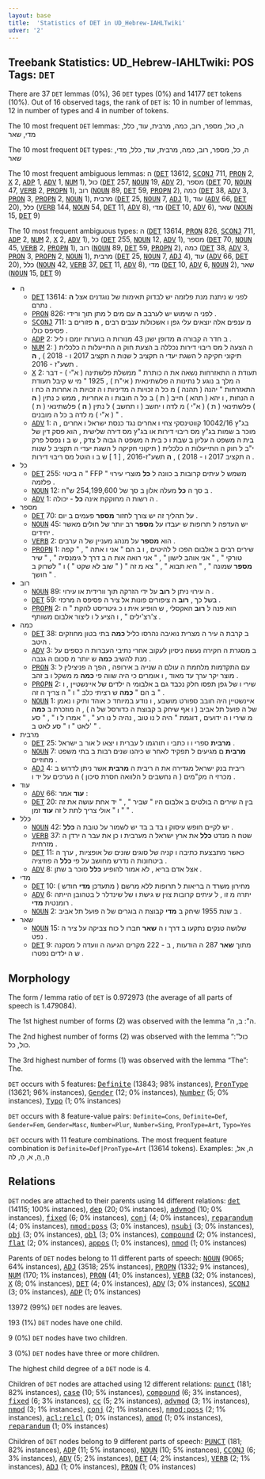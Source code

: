 ```yaml
---
layout: base
title:  'Statistics of DET in UD_Hebrew-IAHLTwiki'
udver: '2'
---
```


## Treebank Statistics: UD_Hebrew-IAHLTwiki: POS Tags: `DET`

There are 37 `DET` lemmas (0%), 36 `DET` types (0%) and 14177 `DET` tokens (10%).
Out of 16 observed tags, the rank of `DET` is: 10 in number of lemmas, 12 in number of types and 4 in number of tokens.

The 10 most frequent `DET` lemmas: ה, כול, מספר, רוב, כמה, מרבית, עוד, כלל, מדי, שאר

The 10 most frequent `DET` types:  ה, כל, מספר, רוב, כמה, מרבית, עוד, כלל, מדי, שאר

The 10 most frequent ambiguous lemmas: ה (<tt><a href="he_iahltwiki-pos-DET.html">DET</a></tt> 13612, <tt><a href="he_iahltwiki-pos-SCONJ.html">SCONJ</a></tt> 711, <tt><a href="he_iahltwiki-pos-PRON.html">PRON</a></tt> 2, <tt><a href="he_iahltwiki-pos-X.html">X</a></tt> 2, <tt><a href="he_iahltwiki-pos-ADP.html">ADP</a></tt> 1, <tt><a href="he_iahltwiki-pos-ADV.html">ADV</a></tt> 1, <tt><a href="he_iahltwiki-pos-NUM.html">NUM</a></tt> 1), כול (<tt><a href="he_iahltwiki-pos-DET.html">DET</a></tt> 257, <tt><a href="he_iahltwiki-pos-NOUN.html">NOUN</a></tt> 19, <tt><a href="he_iahltwiki-pos-ADV.html">ADV</a></tt> 2), מספר (<tt><a href="he_iahltwiki-pos-DET.html">DET</a></tt> 70, <tt><a href="he_iahltwiki-pos-NOUN.html">NOUN</a></tt> 47, <tt><a href="he_iahltwiki-pos-VERB.html">VERB</a></tt> 2, <tt><a href="he_iahltwiki-pos-PROPN.html">PROPN</a></tt> 1), רוב (<tt><a href="he_iahltwiki-pos-NOUN.html">NOUN</a></tt> 89, <tt><a href="he_iahltwiki-pos-DET.html">DET</a></tt> 59, <tt><a href="he_iahltwiki-pos-PROPN.html">PROPN</a></tt> 2), כמה (<tt><a href="he_iahltwiki-pos-DET.html">DET</a></tt> 38, <tt><a href="he_iahltwiki-pos-ADV.html">ADV</a></tt> 3, <tt><a href="he_iahltwiki-pos-PRON.html">PRON</a></tt> 3, <tt><a href="he_iahltwiki-pos-PROPN.html">PROPN</a></tt> 2, <tt><a href="he_iahltwiki-pos-NOUN.html">NOUN</a></tt> 1), מרבית (<tt><a href="he_iahltwiki-pos-DET.html">DET</a></tt> 25, <tt><a href="he_iahltwiki-pos-NOUN.html">NOUN</a></tt> 7, <tt><a href="he_iahltwiki-pos-ADJ.html">ADJ</a></tt> 1), עוד (<tt><a href="he_iahltwiki-pos-ADV.html">ADV</a></tt> 66, <tt><a href="he_iahltwiki-pos-DET.html">DET</a></tt> 20), כלל (<tt><a href="he_iahltwiki-pos-VERB.html">VERB</a></tt> 144, <tt><a href="he_iahltwiki-pos-NOUN.html">NOUN</a></tt> 54, <tt><a href="he_iahltwiki-pos-DET.html">DET</a></tt> 11, <tt><a href="he_iahltwiki-pos-ADV.html">ADV</a></tt> 8), מדי (<tt><a href="he_iahltwiki-pos-DET.html">DET</a></tt> 10, <tt><a href="he_iahltwiki-pos-ADV.html">ADV</a></tt> 6), שאר (<tt><a href="he_iahltwiki-pos-NOUN.html">NOUN</a></tt> 15, <tt><a href="he_iahltwiki-pos-DET.html">DET</a></tt> 9)

The 10 most frequent ambiguous types:  ה (<tt><a href="he_iahltwiki-pos-DET.html">DET</a></tt> 13614, <tt><a href="he_iahltwiki-pos-PRON.html">PRON</a></tt> 826, <tt><a href="he_iahltwiki-pos-SCONJ.html">SCONJ</a></tt> 711, <tt><a href="he_iahltwiki-pos-ADP.html">ADP</a></tt> 2, <tt><a href="he_iahltwiki-pos-NUM.html">NUM</a></tt> 2, <tt><a href="he_iahltwiki-pos-X.html">X</a></tt> 2, <tt><a href="he_iahltwiki-pos-ADV.html">ADV</a></tt> 1), כל (<tt><a href="he_iahltwiki-pos-DET.html">DET</a></tt> 255, <tt><a href="he_iahltwiki-pos-NOUN.html">NOUN</a></tt> 12, <tt><a href="he_iahltwiki-pos-ADV.html">ADV</a></tt> 1), מספר (<tt><a href="he_iahltwiki-pos-DET.html">DET</a></tt> 70, <tt><a href="he_iahltwiki-pos-NOUN.html">NOUN</a></tt> 45, <tt><a href="he_iahltwiki-pos-VERB.html">VERB</a></tt> 2, <tt><a href="he_iahltwiki-pos-PROPN.html">PROPN</a></tt> 1), רוב (<tt><a href="he_iahltwiki-pos-NOUN.html">NOUN</a></tt> 89, <tt><a href="he_iahltwiki-pos-DET.html">DET</a></tt> 59, <tt><a href="he_iahltwiki-pos-PROPN.html">PROPN</a></tt> 2), כמה (<tt><a href="he_iahltwiki-pos-DET.html">DET</a></tt> 38, <tt><a href="he_iahltwiki-pos-ADV.html">ADV</a></tt> 3, <tt><a href="he_iahltwiki-pos-PRON.html">PRON</a></tt> 3, <tt><a href="he_iahltwiki-pos-PROPN.html">PROPN</a></tt> 2, <tt><a href="he_iahltwiki-pos-NOUN.html">NOUN</a></tt> 1), מרבית (<tt><a href="he_iahltwiki-pos-DET.html">DET</a></tt> 25, <tt><a href="he_iahltwiki-pos-NOUN.html">NOUN</a></tt> 7, <tt><a href="he_iahltwiki-pos-ADJ.html">ADJ</a></tt> 4), עוד (<tt><a href="he_iahltwiki-pos-ADV.html">ADV</a></tt> 66, <tt><a href="he_iahltwiki-pos-DET.html">DET</a></tt> 20), כלל (<tt><a href="he_iahltwiki-pos-NOUN.html">NOUN</a></tt> 42, <tt><a href="he_iahltwiki-pos-VERB.html">VERB</a></tt> 37, <tt><a href="he_iahltwiki-pos-DET.html">DET</a></tt> 11, <tt><a href="he_iahltwiki-pos-ADV.html">ADV</a></tt> 8), מדי (<tt><a href="he_iahltwiki-pos-DET.html">DET</a></tt> 10, <tt><a href="he_iahltwiki-pos-ADV.html">ADV</a></tt> 6, <tt><a href="he_iahltwiki-pos-NOUN.html">NOUN</a></tt> 2), שאר (<tt><a href="he_iahltwiki-pos-NOUN.html">NOUN</a></tt> 15, <tt><a href="he_iahltwiki-pos-DET.html">DET</a></tt> 9)


* ה
  * <tt><a href="he_iahltwiki-pos-DET.html">DET</a></tt> 13614: לפני ש ניתנת מנת פלזמה יש לבדוק תאימות של נוגדנים אצל <b>ה</b> נתרם .
  * <tt><a href="he_iahltwiki-pos-PRON.html">PRON</a></tt> 826: לפני ה שימוש יש לערבב <b>ה</b> עם מים ל מתן תוך ורידי .
  * <tt><a href="he_iahltwiki-pos-SCONJ.html">SCONJ</a></tt> 711: מ ענפים אלה יוצאים עלי גפן ו אשכולות ענבים רבים , <b>ה</b> פזורים ב פסיפס כולו .
  * <tt><a href="he_iahltwiki-pos-ADP.html">ADP</a></tt> 2: ב חדר ה קבורה <b>ה</b> מדופן ישנן 43 מנורות ה בוערות יומם ו ליל .
  * <tt><a href="he_iahltwiki-pos-NUM.html">NUM</a></tt> 2: ה הצעה ל מס ריבוי דירות נכללה ב הצעת חוק ה התייעלות ה כלכלית ( תיקוני חקיקה ל השגת יעדי ה תקציב ל שנות ה תקציב 2017 ו - 2018 ) , <b>ה</b> תשע"ז - 2016 .
  * <tt><a href="he_iahltwiki-pos-X.html">X</a></tt> 2: תעודת ה התאזרחות נשאה את ה כותרת " ממשלת פלשתינה ( א"י ) - דבר ה מלך ב נוגע ל נתינות ה פלשתינאית ( אי"ת ) , 1925 " מי ש קיבל תעודת התאזרחות " יהנה ( תהנה ) מ כל ה זכויות ה מדיניות ו ה זכויות ה אחרות ה כח ו ה הנחות , ו יהא ( תהא ) חייב ( ת ) ב כל ה חובות ו ה אחריות , ממש כ נתין ( <b>ה</b> ) פלשתינאי ( ת ) ( א"י ) מ לדה ו יחשב ( ו תחשב ) ל נתין ( <b>ה</b> ) פלשתינאי ( ת ) ( א"י ) מ לדה ב כל ה מובנים " .
  * <tt><a href="he_iahltwiki-pos-ADV.html">ADV</a></tt> 1: בג"ץ 10042/16 קווטינסקי צחי ו אחרים נגד כנסת ישראל ו אחרים , ה מוכר ב שמות בג"ץ מס ריבוי דירות או בג"ץ מס דירה שלישית , הוא פסק דין של בית ה משפט ה עליון ב שבת ו כ בית ה משפט ה גבוה ל צדק , ש ב ו נפסל פרק י"ב ל חוק ה התייעלות ה כלכלית ( תיקוני חקיקה ל השגת יעדי ה תקציב ל שנות ה תקציב 2017 ו - 2018 ) , <b>ה</b> תשע"ז-2016 , [ 1 ] ש ב ו הוטל מס ריבוי דירות .
* כל
  * <tt><a href="he_iahltwiki-pos-DET.html">DET</a></tt> 255: ה ביטוי " FFP " משמש ל עיתים קרובות ב כוונה ל <b>כל</b> מוצרי עירוי פלזמה .
  * <tt><a href="he_iahltwiki-pos-NOUN.html">NOUN</a></tt> 12: ב סך ה <b>כל</b> מעלה אלון ב סך של 254,199,600 ש"ח .
  * <tt><a href="he_iahltwiki-pos-ADV.html">ADV</a></tt> 1: ה רשות ה מחוקקת אינה <b>כל</b> - יכולה .
* מספר
  * <tt><a href="he_iahltwiki-pos-DET.html">DET</a></tt> 70: על תהליך זה יש צורך לחזור <b>מספר</b> פעמים ב יום .
  * <tt><a href="he_iahltwiki-pos-NOUN.html">NOUN</a></tt> 45: יש העדפה ל תרופות ש יעבדו על <b>מספר</b> רב יותר של חולים מאשר יחידים .
  * <tt><a href="he_iahltwiki-pos-VERB.html">VERB</a></tt> 2: הוא <b>מספר</b> על מנהג מעניין של ה ערבים .
  * <tt><a href="he_iahltwiki-pos-PROPN.html">PROPN</a></tt> 1: שירים רבים ב אלבום הפכו ל להיטים , ו ב הם " אני ו אתה " , " קפה טורקי " , " אני אוהב לישון " , " אני רואה אות ה ב דרך ל גימנסיה " , " שיר <b>מספר</b> שמונה " , " היא תבוא " , " צא מ זה " ( " שוב לא שקט " ) ו " לשרוק ב חושך " .
* רוב
  * <tt><a href="he_iahltwiki-pos-NOUN.html">NOUN</a></tt> 89: ה עירוי ניתן ל <b>רוב</b> על ידי הזרקה תוך וורידית או עירוי .
  * <tt><a href="he_iahltwiki-pos-DET.html">DET</a></tt> 59: בשל כך , <b>רוב</b> ה ציפורים פונות אל ציר ה פסיפס ה מרכזי .
  * <tt><a href="he_iahltwiki-pos-PROPN.html">PROPN</a></tt> 2: הוא פנה ל <b>רוב</b> האקסלי , ש הופיע אית ו כ גיטריסט להקת " ה צ'רצ'ילים " , ו הציע ל ו ליצור אלבום משותף .
* כמה
  * <tt><a href="he_iahltwiki-pos-DET.html">DET</a></tt> 38: ב קרבת ה עיר ה מצרית נואיבה נהרסו כליל <b>כמה</b> בתי בטון מחוזקים היטב .
  * <tt><a href="he_iahltwiki-pos-ADV.html">ADV</a></tt> 3: ב מסגרת ה חקירה נעשה ניסיון לעקוב אחרי נתיבי העברות ה כספים על מנת להשיב <b>כמה</b> ש יותר מ סכום ה גנבה .
  * <tt><a href="he_iahltwiki-pos-PRON.html">PRON</a></tt> 3: עם התקדמות מלחמת ה עולם ה שנייה ב אירופה , הפך ה פניצילין ל מוצר יקר ערך עד מאוד , ו אומרים כי היה שווה פי <b>כמה</b> מ משקל ו ב זהב .
  * <tt><a href="he_iahltwiki-pos-PROPN.html">PROPN</a></tt> 2: שירי ו של גפן תפסו חלק נכבד גם ב אלבומי ה ילדים של איינשטיין , ו ב הם " <b>כמה</b> ש רציתי כלב " ו " ה צריך ה זה " .
  * <tt><a href="he_iahltwiki-pos-NOUN.html">NOUN</a></tt> 1: איינשטיין היה חובב ספורט מושבע , ו נודע במיוחד כ אוהד ותיק ו נאמן של ה פועל תל אביב ( ו אף שיחק ב קבוצת ה כדורסל של ה ) , ה מוזכרת ב <b>כמה</b> מ שירי ו ה ידועים , דוגמת " היה ל נו טוב , נהיה ל נו רע " , " אמרו ל ו " , " סע לאט " ו " סע לאט ב' " .
* מרבית
  * <tt><a href="he_iahltwiki-pos-DET.html">DET</a></tt> 25: <b>מרבית</b> ספרי ו ו כתבי ו תורגמו ל עברית ו יצאו ל אור ב ישראל .
  * <tt><a href="he_iahltwiki-pos-NOUN.html">NOUN</a></tt> 7: <b>מרבית</b> ם מגיעים ל תפקיד לאחר ש כיהנו שנים רבות ב בתי משפט מחוזיים .
  * <tt><a href="he_iahltwiki-pos-ADJ.html">ADJ</a></tt> 4: ריבית בנק ישראל מגדירה את ה ריבית ה <b>מרבית</b> אשר ניתן לדרוש ב מכרזי ה מק"מים ( ה נחשבים ל הלוואה חסרת סיכון ) ה נערכים על יד ו .
* עוד
  * <tt><a href="he_iahltwiki-pos-ADV.html">ADV</a></tt> 66: <b>עוד</b> אמר :
  * <tt><a href="he_iahltwiki-pos-DET.html">DET</a></tt> 20: בין ה שירים ה בולטים ב אלבום היו " שביר " , " יד אחת עושה את זה " ו " אולי צריך לתת ל זה <b>עוד</b> זמן " .
* כלל
  * <tt><a href="he_iahltwiki-pos-NOUN.html">NOUN</a></tt> 42: יש לקיים חופש עיסוק ו בד ב בד יש לשמור על טובת ה <b>כלל</b> .
  * <tt><a href="he_iahltwiki-pos-VERB.html">VERB</a></tt> 37: שטח ה מנדט <b>כלל</b> את ארץ ישראל ה מערבית ו כן את עבר ה ירדן ה מזרחית .
  * <tt><a href="he_iahltwiki-pos-DET.html">DET</a></tt> 11: כאשר מתבצעת כתיבה ו קניה של סוגים שונים של אופציות , ערך ה ביטחונות ה נדרש מחושב על פי <b>כלל</b> ה פוזיציה .
  * <tt><a href="he_iahltwiki-pos-ADV.html">ADV</a></tt> 8: אצל אדם בריא , לא אמור להופיע <b>כלל</b> סוכר ב שתן .
* מדי
  * <tt><a href="he_iahltwiki-pos-DET.html">DET</a></tt> 10: מחירון משרד ה בריאות ל תרופות ללא מרשם ( מתעדכן <b>מדי</b> חודש )
  * <tt><a href="he_iahltwiki-pos-ADV.html">ADV</a></tt> 6: יתרה מ זו , ל עיתים קרובות צוין ש גישת ו של שינדלר ל בטהובן הייתה רומנטית <b>מדי</b> .
  * <tt><a href="he_iahltwiki-pos-NOUN.html">NOUN</a></tt> 2: ב שנת 1955 שיחק ב <b>מדי</b> קבוצת ה בוגרים של ה פועל תל אביב .
* שאר
  * <tt><a href="he_iahltwiki-pos-NOUN.html">NOUN</a></tt> 15: שלושה טנקים נתקעו ב דרך ו ה <b>שאר</b> חברו ל כוח צביקה על ציר ה נפט .
  * <tt><a href="he_iahltwiki-pos-DET.html">DET</a></tt> 9: מתוך <b>שאר</b> 287 ה הודעות , ב - 222 מקרים הגיעה ה וועדה ל מסקנה ש ה ילדים נפטרו .

## Morphology

The form / lemma ratio of `DET` is 0.972973 (the average of all parts of speech is 1.479084).

The 1st highest number of forms (2) was observed with the lemma “ה”: ב, ה.

The 2nd highest number of forms (2) was observed with the lemma “כול”: כול, כל.

The 3rd highest number of forms (1) was observed with the lemma “The”: The.

`DET` occurs with 5 features: <tt><a href="he_iahltwiki-feat-Definite.html">Definite</a></tt> (13843; 98% instances), <tt><a href="he_iahltwiki-feat-PronType.html">PronType</a></tt> (13621; 96% instances), <tt><a href="he_iahltwiki-feat-Gender.html">Gender</a></tt> (12; 0% instances), <tt><a href="he_iahltwiki-feat-Number.html">Number</a></tt> (5; 0% instances), <tt><a href="he_iahltwiki-feat-Typo.html">Typo</a></tt> (1; 0% instances)

`DET` occurs with 8 feature-value pairs: `Definite=Cons`, `Definite=Def`, `Gender=Fem`, `Gender=Masc`, `Number=Plur`, `Number=Sing`, `PronType=Art`, `Typo=Yes`

`DET` occurs with 11 feature combinations.
The most frequent feature combination is `Definite=Def|PronType=Art` (13614 tokens).
Examples: ה, אל, הַ, ְהַ, א, הָ, לה


## Relations

`DET` nodes are attached to their parents using 14 different relations: <tt><a href="he_iahltwiki-dep-det.html">det</a></tt> (14115; 100% instances), <tt><a href="he_iahltwiki-dep-dep.html">dep</a></tt> (20; 0% instances), <tt><a href="he_iahltwiki-dep-advmod.html">advmod</a></tt> (10; 0% instances), <tt><a href="he_iahltwiki-dep-fixed.html">fixed</a></tt> (6; 0% instances), <tt><a href="he_iahltwiki-dep-conj.html">conj</a></tt> (4; 0% instances), <tt><a href="he_iahltwiki-dep-reparandum.html">reparandum</a></tt> (4; 0% instances), <tt><a href="he_iahltwiki-dep-nmod-poss.html">nmod:poss</a></tt> (3; 0% instances), <tt><a href="he_iahltwiki-dep-nsubj.html">nsubj</a></tt> (3; 0% instances), <tt><a href="he_iahltwiki-dep-obj.html">obj</a></tt> (3; 0% instances), <tt><a href="he_iahltwiki-dep-obl.html">obl</a></tt> (3; 0% instances), <tt><a href="he_iahltwiki-dep-compound.html">compound</a></tt> (2; 0% instances), <tt><a href="he_iahltwiki-dep-flat.html">flat</a></tt> (2; 0% instances), <tt><a href="he_iahltwiki-dep-appos.html">appos</a></tt> (1; 0% instances), <tt><a href="he_iahltwiki-dep-nmod.html">nmod</a></tt> (1; 0% instances)

Parents of `DET` nodes belong to 11 different parts of speech: <tt><a href="he_iahltwiki-pos-NOUN.html">NOUN</a></tt> (9065; 64% instances), <tt><a href="he_iahltwiki-pos-ADJ.html">ADJ</a></tt> (3518; 25% instances), <tt><a href="he_iahltwiki-pos-PROPN.html">PROPN</a></tt> (1332; 9% instances), <tt><a href="he_iahltwiki-pos-NUM.html">NUM</a></tt> (170; 1% instances), <tt><a href="he_iahltwiki-pos-PRON.html">PRON</a></tt> (41; 0% instances), <tt><a href="he_iahltwiki-pos-VERB.html">VERB</a></tt> (32; 0% instances), <tt><a href="he_iahltwiki-pos-X.html">X</a></tt> (8; 0% instances), <tt><a href="he_iahltwiki-pos-DET.html">DET</a></tt> (4; 0% instances), <tt><a href="he_iahltwiki-pos-ADV.html">ADV</a></tt> (3; 0% instances), <tt><a href="he_iahltwiki-pos-SCONJ.html">SCONJ</a></tt> (3; 0% instances), <tt><a href="he_iahltwiki-pos-ADP.html">ADP</a></tt> (1; 0% instances)

13972 (99%) `DET` nodes are leaves.

193 (1%) `DET` nodes have one child.

9 (0%) `DET` nodes have two children.

3 (0%) `DET` nodes have three or more children.

The highest child degree of a `DET` node is 4.

Children of `DET` nodes are attached using 12 different relations: <tt><a href="he_iahltwiki-dep-punct.html">punct</a></tt> (181; 82% instances), <tt><a href="he_iahltwiki-dep-case.html">case</a></tt> (10; 5% instances), <tt><a href="he_iahltwiki-dep-compound.html">compound</a></tt> (6; 3% instances), <tt><a href="he_iahltwiki-dep-fixed.html">fixed</a></tt> (6; 3% instances), <tt><a href="he_iahltwiki-dep-cc.html">cc</a></tt> (5; 2% instances), <tt><a href="he_iahltwiki-dep-advmod.html">advmod</a></tt> (3; 1% instances), <tt><a href="he_iahltwiki-dep-nmod.html">nmod</a></tt> (3; 1% instances), <tt><a href="he_iahltwiki-dep-conj.html">conj</a></tt> (2; 1% instances), <tt><a href="he_iahltwiki-dep-nmod-poss.html">nmod:poss</a></tt> (2; 1% instances), <tt><a href="he_iahltwiki-dep-acl-relcl.html">acl:relcl</a></tt> (1; 0% instances), <tt><a href="he_iahltwiki-dep-amod.html">amod</a></tt> (1; 0% instances), <tt><a href="he_iahltwiki-dep-reparandum.html">reparandum</a></tt> (1; 0% instances)

Children of `DET` nodes belong to 9 different parts of speech: <tt><a href="he_iahltwiki-pos-PUNCT.html">PUNCT</a></tt> (181; 82% instances), <tt><a href="he_iahltwiki-pos-ADP.html">ADP</a></tt> (11; 5% instances), <tt><a href="he_iahltwiki-pos-NOUN.html">NOUN</a></tt> (10; 5% instances), <tt><a href="he_iahltwiki-pos-CCONJ.html">CCONJ</a></tt> (6; 3% instances), <tt><a href="he_iahltwiki-pos-ADV.html">ADV</a></tt> (5; 2% instances), <tt><a href="he_iahltwiki-pos-DET.html">DET</a></tt> (4; 2% instances), <tt><a href="he_iahltwiki-pos-VERB.html">VERB</a></tt> (2; 1% instances), <tt><a href="he_iahltwiki-pos-ADJ.html">ADJ</a></tt> (1; 0% instances), <tt><a href="he_iahltwiki-pos-PRON.html">PRON</a></tt> (1; 0% instances)

